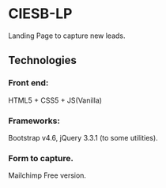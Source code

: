 # CIESB-LP
Landing Page to capture new leads.

## Technologies
### Front end:
HTML5 + CSS5 + JS(Vanilla) 

### Frameworks:
Bootstrap v4.6, jQuery 3.3.1 (to some utilities).

### Form to capture.
Mailchimp Free version.
